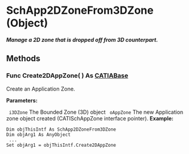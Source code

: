 # SchApp2DZoneFrom3DZone (Object)

**_Manage a 2D zone that is dropped off from 3D counterpart._**

## Methods

### Func **Create2DAppZone**( ) As [CATIABase](../System/interface_AnyObject_17321.md)

Create an Application Zone.

**Parameters:**

` i3DZone`      The Bounded Zone (3D) object
` oAppZone`      The new Application zone object created (CATISchAppZone interface pointer).
**Example:**

```VBScript
Dim objThisIntf As SchApp2DZoneFrom3DZone
Dim objArg1 As AnyObject
 ...
Set objArg1 = objThisIntf.Create2DAppZone

```